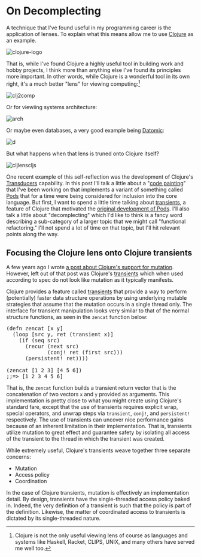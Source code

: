 # On Decomplecting

A technique that I've found useful in my programming career is the application of lenses.  To explain what this means allow me to use [Clojure](http://www.clojure.org) as an example.

![clojure-logo](https://farm9.staticflickr.com/8638/16548618428_8a14452fc2_o_d.png)

That is, while I've found Clojure a highly useful tool in building work and hobby projects, I think more than anything else I've found its principles more important.  In other words, while Clojure is a wonderful tool in its own right, it's a much better "lens" for viewing computing:[^others]

![clj2comp](https://farm9.staticflickr.com/8566/16734968101_172cf52eef_d.jpg)

Or for viewiing systems architecture:

![arch](https://farm9.staticflickr.com/8636/16710288236_1f4eb6d949_o_d.png)

Or maybe even databases, a very good example being [Datomic](http://www.datomic.com):

![d](https://farm9.staticflickr.com/8590/16116224773_7328432de5_o_d.png)

But what happens when that lens is truned onto Clojure itself?

![cljlenscljs](https://farm9.staticflickr.com/8639/16736176715_4ce2116a32_o_d.png)

One recent example of this self-reflection was the development of Clojure's [Transducers](http://blog.cognitect.com/blog/2014/8/6/transducers-are-coming) capability.  In this post I'll talk a little about a "[code painting](http://blog.fogus.me/2015/02/16/code-painting/)" that I've been working on that implements a variant of something called [Pods](http://www.infoq.com/interviews/hickey-clojure-protocols) that for a time were being considered for inclusion into the core language.  But first, I want to spend a little time talking about [transients](http://clojure.org/transients), a feature of Clojure that motivated the [original development of Pods](https://gist.github.com/richhickey/306174).  I'll also talk a little about "decomplecting" which I'd like to think is a fancy word describing a sub-category of a larger topic that we might call "functional refactoring."  I'll not spend a lot of time on that topic, but I'll hit relevant points along the way.

[^others]: Clojure is not the only useful viewing lens of course as languages and systems like Haskell, Racket, CLIPS, UNIX, and many others have served me well too.

## Focusing the Clojure lens onto Clojure transients

A few years ago I wrote [a post about Clojure's support for mutation](http://blog.fogus.me/2011/07/12/no-stinking-mutants/).  However, left out of that post was Clojure's [transients](http://clojure.org/transients) which when used according to spec do not look like mutation as it typically manifests.  

Clojure provides a feature called [transients](http://clojure.org/transients) that provide a way to perform (potentially) faster data structure operations by using underlying mutable strategies that assume that the mutation occurs in a single thread only. The interface for transient manipulation looks very similar to that of the normal structure functions, as seen in the `zencat` function below:

<pre class="prettyprint lang-clj">
(defn zencat [x y] 
  (loop [src y, ret (transient x)]
    (if (seq src) 
      (recur (next src) 
             (conj! ret (first src)))
      (persistent! ret))))
    
(zencat [1 2 3] [4 5 6])
;;=> [1 2 3 4 5 6]
</pre>

That is, the `zencat` function builds a transient return vector that is the concatenation of two vectors `x` and `y` provided as arguments.  This implementation is pretty close to what you might create using Clojure's standard fare, except that the use of transients requires explicit wrap, special operators, and unwrap steps via `transient`, `conj!`, and `persistent!` respectively.  The use of transients can uncover nice performance gains because of an inherent limitation in their implementation.  That is, transients utilize mutation to great effect and guarantee safety by isolating all access of the transient to the thread in which the transient was created.

While extremely useful, Clojure's transients weave together three separate concerns:

 - Mutation
 - Access policy
 - Coordination

In the case of Clojure transients, mutation is effectively an implementation detail.  By design, transients have the single-threaded access policy baked in.  Indeed, the very definition of a transient is such that the policy is part of the definition.  Likewise, the matter of coordinated access to transients is dictated by its single-threaded nature.

